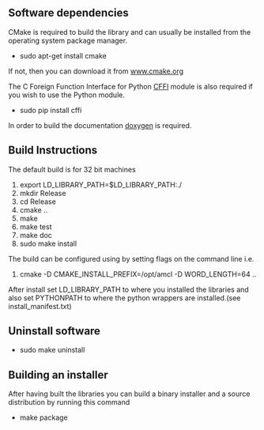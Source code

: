 <h2>Software dependencies</h2>

CMake is required to build the library and can usually be installed from
the operating system package manager.

<ul type="disc">
  <li>sudo apt-get install cmake</li>
</ul>

If not, then you can download it from www.cmake.org

The C Foreign Function Interface for Python <a href="https://cffi.readthedocs.org/en/latest/">CFFI</a> module
is also required if you wish to use the Python module.

<ul type="disc">
  <li>sudo pip install cffi</li>
</ul>

In order to build the documentation <a href="http://www.stack.nl/~dimitri/doxygen/">doxygen</a> is required.

<h2>Build Instructions</h2>

<p>The default build is for 32 bit machines</p>

<ol type="disc">
  <li>export LD_LIBRARY_PATH=$LD_LIBRARY_PATH:./</li>
  <li>mkdir Release</li>
  <li>cd Release</li>
  <li>cmake ..</li>
  <li>make</li>
  <li>make test</li>
  <li>make doc</li>
  <li>sudo make install</li>
</ol>

<p>The build can be configured using by setting flags on the command line i.e.</p>

<ol type="disc">
  <li>cmake -D CMAKE_INSTALL_PREFIX=/opt/amcl -D WORD_LENGTH=64 ..</li>
</ol>

<p>After install set LD_LIBRARY_PATH to where you installed the libraries and also set PYTHONPATH to where the python wrappers are installed.(see install_manifest.txt)
</p>

<h2>Uninstall software</h2>

<ul type="disc">
  <li>sudo make uninstall</li>
</ul>

<h2>Building an installer</h2>

<p>After having built the libraries you can build a binary installer and a source distribution by running this command</p>

<ul type="disc">
  <li>make package</li>
</ul>


